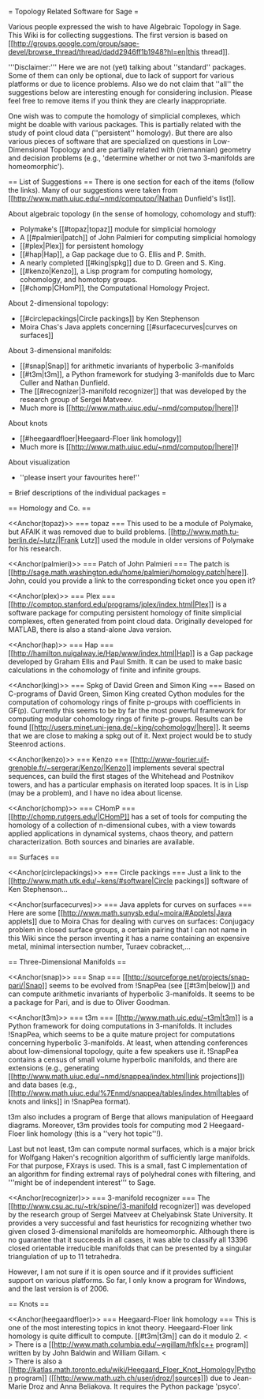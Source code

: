 = Topology Related Software for Sage =

Various people expressed the wish to have Algebraic Topology in Sage. This Wiki is for collecting suggestions. The first version is based on [[http://groups.google.com/group/sage-devel/browse_thread/thread/dadd2946ff1b1948?hl=en|this thread]].

'''Disclaimer:''' Here we are not (yet) talking about ''standard'' packages. Some of them can only be optional, due to lack of support for various platforms or due to licence problems. Also we do not claim that ''all'' the suggestions below are interesting enough for considering inclusion. Please feel free to remove items if you think they are clearly inappropriate.

One wish was to compute the homology of simplicial complexes, which might be doable with various packages. This is partially related with the study of point cloud data (''persistent'' homology). But there are also various pieces of software that are specialized on questions in Low-Dimensional Topology and are partially related with (riemannian) geometry and decision problems (e.g., 'determine whether or not two 3-manifolds are homeomorphic').

== List of Suggestions ==
There is one section for each of the items (follow the links). Many of our suggestions were taken from [[http://www.math.uiuc.edu/~nmd/computop/|Nathan Dunfield's list]].

About algebraic topology (in the sense of homology, cohomology and stuff):
 * Polymake's [[#topaz|topaz]] module for simplicial homology
 * A [[#palmieri|patch]] of John Palmieri for computing simplicial homology
 * [[#plex|Plex]] for persistent homology
 * [[#hap|Hap]], a Gap package due to G. Ellis and P. Smith.
 * A nearly completed [[#king|spkg]]  due to D. Green and S. King.
 * [[#kenzo|Kenzo]], a Lisp program for computing homology, cohomology, and homotopy groups.
 * [[#chomp|CHomP]], the Computational Homology Project.

About 2-dimensional topology:
 * [[#circlepackings|Circle packings]] by Ken Stephenson
 * Moira Chas's Java applets concerning [[#surfacecurves|curves on surfaces]]

About 3-dimensional manifolds:
 * [[#snap|Snap]] for arithmetic invariants of hyperbolic 3-manifolds
 * [[#t3m|t3m]], a Python framework for studying 3-manifolds due to Marc Culler and Nathan Dunfield.
 * The [[#recognizer|3-manifold recognizer]] that was developed by the research group of Sergei Matveev.
 * Much more is [[http://www.math.uiuc.edu/~nmd/computop/|here]]!

About knots
 * [[#heegaardfloer|Heegaard-Floer link homology]] 
 * Much more is [[http://www.math.uiuc.edu/~nmd/computop/|here]]!

About visualization
 * ''please insert your favourites here!''

= Brief descriptions of the individual packages =

== Homology and Co. ==

<<Anchor(topaz)>>
=== topaz ===
This used to be a module of Polymake, but AFAIK it was removed due to build problems. [[http://www.math.tu-berlin.de/~lutz/|Frank Lutz]] used the module in older versions of Polymake for his research.

<<Anchor(palmieri)>>
=== Patch of John Palmieri ===
The patch is [[http://sage.math.washington.edu/home/palmieri/homology.patch|here]]. John, could you provide a link to the corresponding ticket once you open it?

<<Anchor(plex)>>
=== Plex ===
[[http://comptop.stanford.edu/programs/jplex/index.html|Plex]] is a software package for computing persistent homology of finite
simplicial complexes, often generated from point cloud data. Originally developed for MATLAB, there is also a stand-alone Java version.  

<<Anchor(hap)>>
=== Hap ===
[[http://hamilton.nuigalway.ie/Hap/www/index.html|Hap]] is a Gap package developed by Graham Ellis and Paul Smith. It can be used to make basic calculations in the cohomology of finite and infinite groups. 

<<Anchor(king)>>
=== Spkg of David Green and Simon King ===
Based on C-programs of David Green, Simon King created Cython modules for the computation of cohomology rings of finite p-groups with coefficients in GF(p). Currently this seems to be by far the most powerful framework for computing modular cohomology rings of finite p-groups. Results can be found [[http://users.minet.uni-jena.de/~king/cohomology/|here]]. It seems that we are close to making a spkg out of it. Next project would be to study Steenrod actions.

<<Anchor(kenzo)>>
=== Kenzo ===
[[http://www-fourier.ujf-grenoble.fr/~sergerar/Kenzo/|Kenzo]] implements several spectral sequences, can build the first stages of the Whitehead and Postnikov towers, and has a particular emphasis on iterated loop spaces. It is in Lisp (may be a problem), and I have no idea about license. 

<<Anchor(chomp)>>
=== CHomP ===
[[http://chomp.rutgers.edu/|CHomP]] has a set of tools for computing the homology of a collection of n-dimensional cubes, with a view towards applied applications in dynamical systems, chaos theory, and pattern characterization. Both sources and binaries are available.

== Surfaces ==

<<Anchor(circlepackings)>>
=== Circle packings ===
Just a link to the [[http://www.math.utk.edu/~kens/#software|Circle packings]] software of Ken Stephenson...

<<Anchor(surfacecurves)>>
=== Java applets for curves on surfaces ===
Here are some [[http://www.math.sunysb.edu/~moira/#Applets|Java applets]] due to Moira Chas for dealing with curves on surfaces: Conjugacy problem in closed surface groups, a certain pairing that I can not name in this Wiki since the person inventing it has a name containing an expensive metal, minimal intersection number, Turaev cobracket,...

== Three-Dimensional Manifolds ==

<<Anchor(snap)>>
=== Snap ===
[[http://sourceforge.net/projects/snap-pari/|Snap]] seems to be evolved from !SnapPea (see [[#t3m|below]]) and can compute arithmetic invariants of hyperbolic 3-manifolds. It seems to be a package for Pari, and is due to Oliver Goodman.

<<Anchor(t3m)>>
=== t3m ===
[[http://www.math.uic.edu/~t3m|t3m]] is a Python framework for doing computations in 3-manifolds. It includes !SnapPea, which seems to be a quite mature project for computations concerning hyperbolic 3-manifolds. At least, when attending conferences about low-dimensional topology, quite a few speakers use it.
!SnapPea contains a census of small volume hyperbolic manifolds, and there are extensions (e.g., generating [[http://www.math.uiuc.edu/~nmd/snappea/index.html|link projections]]) and data bases (e.g., [[http://www.math.uiuc.edu/%7Enmd/snappea/tables/index.html|tables of knots and links]] in !SnapPea format).

t3m also includes a program of Berge that allows manipulation of Heegaard diagrams. Moreover, t3m provides tools for computing mod 2 Heegaard-Floer link homology (this is a ''very hot topic''!). 

Last but not least, t3m can compute normal surfaces, which is a major brick for Wolfgang Haken's recognition algorithm of sufficiently large manifolds. For that purpose, FXrays is used. This is a small, fast C implementation of an algorithm for finding extremal rays of polyhedral cones with filtering, and '''might be of independent interest''' to Sage.

<<Anchor(recognizer)>>
=== 3-manifold recognizer ===
The [[http://www.csu.ac.ru/~trk/spine/|3-manifold recognizer]] was developed by the research group of Sergei Matveev at Chelyabinsk State University. It provides a very successful and fast heuristics for recognizing whether two given closed 3-dimensional manifolds are homeomorphic. Although there is no guarantee that it succeeds in all cases, it was able to classify all 13396 closed orientable irreducible manifolds that can be presented by a singular triangulation of up to 11 tetrahedra. 

However, I am not sure if it is open source and if it provides sufficient support on various platforms. So far, I only know a program for Windows, and the last version is of 2006.

== Knots ==

<<Anchor(heegaardfloer)>>
=== Heegaard-Floer link homology ===
This is one of the most interesting topics in knot theory. Heegaard-Floer link homology is quite difficult to compute. [[#t3m|t3m]] can do it modulo 2. 
<<BR>>
There is a [[http://www.math.columbia.edu/~wgillam/hfk|c++ program]] written by by John Baldwin and William Gillam.
<<BR>>
There is also a [[http://katlas.math.toronto.edu/wiki/Heegaard_Floer_Knot_Homology|Python program]] ([[http://www.math.uzh.ch/user/jdroz/|sources]]) due to Jean-Marie Droz and Anna Beliakova. It requires the Python package 'psyco'.
